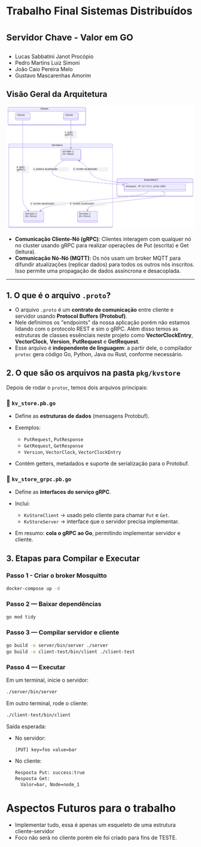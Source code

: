 <h1>Trabalho Final Sistemas Distribuídos

<sub>Servidor Chave - Valor em GO</sub></h1>
- Lucas Sabbatini Janot Procópio
- Pedro Martins Luiz Simoni
- João Caio Pereira Melo
- Gustavo Mascarenhas Amorim


## Visão Geral da Arquitetura

![Diagrama](./img/diagram.svg)

- **Comunicação Cliente-Nó (gRPC)**: Clientes interagem com qualquer nó no cluster usando gRPC para realizar operações de Put (escrita) e Get (leitura).
- **Comunicação Nó-Nó (MQTT)**: Os nós usam um broker MQTT para difundir atualizações (replicar dados) para todos os outros nós inscritos. Isso permite uma propagação de dados assíncrona e desacoplada.

---

## 1. O que é o arquivo `.proto`?

* O arquivo `.proto` é um **contrato de comunicação** entre cliente e servidor usando **Protocol Buffers (Protobuf)**.
* Nele definimos os "endpoints" da nossa aplicação porém não estamos lidando com o protocolo REST e sim o gRPC. Além disso temos as estruturas de classes essênciais neste projeto como **VectorClockEntry**, **VectorClock**, **Version**, **PutRequest** e **GetRequest**.
* Esse arquivo é **independente de linguagem**: a partir dele, o compilador `protoc` gera código Go, Python, Java ou Rust, conforme necessário.

## 2. O que são os arquivos na pasta `pkg/kvstore`

Depois de rodar o `protoc`, temos dois arquivos principais:

### 🔹 `kv_store.pb.go`

* Define as **estruturas de dados** (mensagens Protobuf).
* Exemplos:

  * `PutRequest`, `PutResponse`
  * `GetRequest`, `GetResponse`
  * `Version`, `VectorClock`, `VectorClockEntry`
* Contém getters, metadados e suporte de serialização para o Protobuf.

### 🔹 `kv_store_grpc.pb.go`

* Define as **interfaces do serviço gRPC**.
* Inclui:

  * `KvStoreClient` → usado pelo cliente para chamar `Put` e `Get`.
  * `KvStoreServer` → interface que o servidor precisa implementar.
* Em resumo: **cola o gRPC ao Go**, permitindo implementar servidor e cliente.

## 3. Etapas para Compilar e Executar
### Passo 1 - Criar o broker Mosquitto
```bash
docker-compose up -d
```

### Passo 2 — Baixar dependências

```bash
go mod tidy
```

### Passo 3 — Compilar servidor e cliente

```bash
go build -o server/bin/server ./server
go build -o client-test/bin/client ./client-test
```

### Passo 4 — Executar

Em um terminal, inicie o servidor:

```bash
./server/bin/server
```

Em outro terminal, rode o cliente:

```bash
./client-test/bin/client
```

Saída esperada:

* No servidor:

  ```
  [PUT] key=foo value=bar
  ```
* No cliente:

  ```
  Resposta Put: success:true
  Resposta Get:
    Valor=bar, Node=node_1
  ```

# Aspectos Futuros para o trabalho
- Implementar tudo, essa é apenas um esqueleto de uma estrutura cliente-servidor
- Foco não será no cliente porém ele foi criado para fins de TESTE.